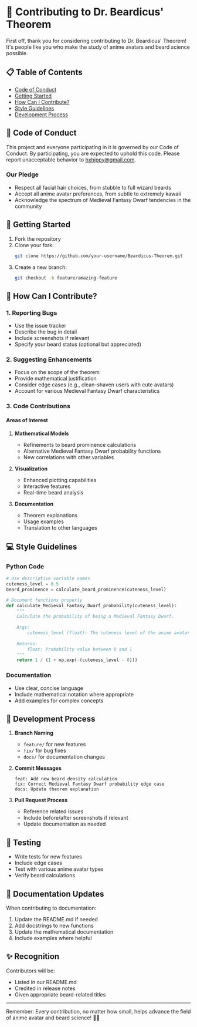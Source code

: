 # 🤝 Contributing to Dr. Beardicus' Theorem

First off, thank you for considering contributing to Dr. Beardicus' Theorem! It's people like you who make the study of anime avatars and beard science possible.

## 📋 Table of Contents

- [Code of Conduct](#code-of-conduct)
- [Getting Started](#getting-started)
- [How Can I Contribute?](#how-can-i-contribute)
- [Style Guidelines](#style-guidelines)
- [Development Process](#development-process)

## 📜 Code of Conduct

This project and everyone participating in it is governed by our Code of Conduct. By participating, you are expected to uphold this code. Please report unacceptable behavior to [hxhippy@gmail.com](mailto:hxhippy@gmail.com).

### Our Pledge

- Respect all facial hair choices, from stubble to full wizard beards
- Accept all anime avatar preferences, from subtle to extremely kawaii
- Acknowledge the spectrum of Medieval Fantasy Dwarf tendencies in the community

## 🚀 Getting Started

1. Fork the repository
2. Clone your fork:
   ```bash
   git clone https://github.com/your-username/Beardicus-Theorem.git
   ```
3. Create a new branch:
   ```bash
   git checkout -b feature/amazing-feature
   ```

## 🎯 How Can I Contribute?

### 1. Reporting Bugs

- Use the issue tracker
- Describe the bug in detail
- Include screenshots if relevant
- Specify your beard status (optional but appreciated)

### 2. Suggesting Enhancements

- Focus on the scope of the theorem
- Provide mathematical justification
- Consider edge cases (e.g., clean-shaven users with cute avatars)
- Account for various Medieval Fantasy Dwarf characteristics

### 3. Code Contributions

#### Areas of Interest

1. **Mathematical Models**
   - Refinements to beard prominence calculations
   - Alternative Medieval Fantasy Dwarf probability functions
   - New correlations with other variables

2. **Visualization**
   - Enhanced plotting capabilities
   - Interactive features
   - Real-time beard analysis

3. **Documentation**
   - Theorem explanations
   - Usage examples
   - Translation to other languages

## 💻 Style Guidelines

### Python Code

```python
# Use descriptive variable names
cuteness_level = 8.5
beard_prominence = calculate_beard_prominence(cuteness_level)

# Document functions properly
def calculate_Medieval_Fantasy_Dwarf_probability(cuteness_level):
    """
    Calculate the probability of being a Medieval Fantasy Dwarf.
    
    Args:
        cuteness_level (float): The cuteness level of the anime avatar (0-10)
    
    Returns:
        float: Probability value between 0 and 1
    """
    return 1 / (1 + np.exp(-(cuteness_level - 8)))
```

### Documentation

- Use clear, concise language
- Include mathematical notation where appropriate
- Add examples for complex concepts

## 🔄 Development Process

1. **Branch Naming**
   - `feature/` for new features
   - `fix/` for bug fixes
   - `docs/` for documentation changes

2. **Commit Messages**
   ```
   feat: Add new beard density calculation
   fix: Correct Medieval Fantasy Dwarf probability edge case
   docs: Update theorem explanation
   ```

3. **Pull Request Process**
   - Reference related issues
   - Include before/after screenshots if relevant
   - Update documentation as needed

## 🧪 Testing

- Write tests for new features
- Include edge cases
- Test with various anime avatar types
- Verify beard calculations

## 📝 Documentation Updates

When contributing to documentation:
1. Update the README.md if needed
2. Add docstrings to new functions
3. Update the mathematical documentation
4. Include examples where helpful

## ✨ Recognition

Contributors will be:
- Listed in our README.md
- Credited in release notes
- Given appropriate beard-related titles

---

Remember: Every contribution, no matter how small, helps advance the field of anime avatar and beard science! 🧔✨
